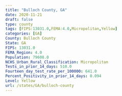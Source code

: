 ```yaml
---
title: "Bulloch County, GA"
date: 2020-11-21
draft: false
type: county
tags: [FIPS:13031.0,FEMA:4.0,Micropolitan,Yellow]
categories: [GA]
County: Bulloch County
State: GA
FIPS: 13031.0
FEMA_Region: 4.0
Population: 79608.0
NCHS_Urban_Rural_Classification: Micropolitan
Tests_in_prior_14_days: 510.0
Fourteen_day_test_rate_per_100000: 641.0
Percent_Positivity_in_prior_14_days: 0.094
Level: Yellow
url: /states/GA/bulloch-county
---
```



